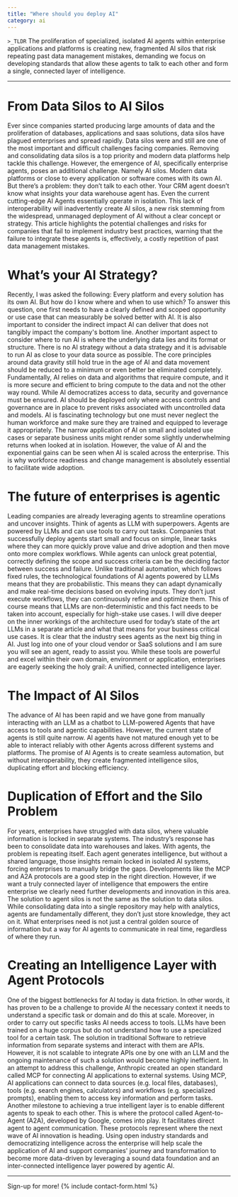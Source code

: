 ```yaml
---
title: "Where should you deploy AI"
category: ai
---
```



`>_TLDR`
The proliferation of specialized, isolated AI agents within enterprise applications and platforms is creating new, fragmented AI silos that risk repeating past data management mistakes, demanding we focus on developing standards that allow these agents to talk to each other and form a single, connected layer of intelligence.

---

# From Data Silos to AI Silos
Ever since companies started producing large amounts of data and the proliferation of databases, applications and saas solutions, data silos have plagued enterprises and spread rapidly. Data silos were and still are one of the most important and difficult challenges facing companies. Removing and consolidating data silos is a top priority and modern data platforms help tackle this challenge. However, the emergence of AI, specifically enterprise agents, poses an additional challenge. Namely AI silos. Modern data platforms or close to every application or software comes with its own AI. But there’s a problem: they don’t talk to each other.
Your CRM agent doesn’t know what insights your data warehouse agent has. Even the current cutting-edge AI Agents essentially operate in isolation. This lack of interoperability will inadvertently create AI silos, a new risk stemming from the widespread, unmanaged deployment of AI without a clear concept or strategy. This article highlights the potential challenges and risks for companies that fail to implement industry best practices, warning that the failure to integrate these agents is, effectively, a costly repetition of past data management mistakes.

# What’s your AI Strategy?
Recently, I was asked the following: Every platform and every solution has its own AI. But how do I know where and when to use which? To answer this question, one first needs to have a clearly defined and scoped opportunity or use case that can measurably be solved better with AI. It is also important to consider the indirect impact AI can deliver that does not tangibly impact the company's bottom line.
Another important aspect to consider where to run AI is where the underlying data lies and its format or structure. There is no AI strategy without a data strategy and it is advisable to run AI as close to your data source as possible. The core principles around data gravity still hold true in the age of AI and data movement should be reduced to a minimum or even better be eliminated completely. Fundamentally, AI relies on data and algorithms that require compute, and it is more secure and efficient to bring compute to the data and not the other way round.
While AI democratizes access to data, security and governance must be ensured. AI should be deployed only where access controls and governance are in place to prevent risks associated with uncontrolled data and models.
AI is fascinating technology but one must never neglect the human workforce and make sure they are trained and equipped to leverage it appropriately. The narrow application of AI on small and isolated use cases or separate business units might render some slightly underwhelming returns when looked at in isolation. However, the value of AI and the exponential gains can be seen when AI is scaled across the enterprise. This is why workforce readiness and change management is absolutely essential to facilitate wide adoption.

# The future of enterprises is agentic
Leading companies are already leveraging agents to streamline operations and uncover insights. Think of agents as LLM with superpowers. Agents are powered by LLMs and can use tools to carry out tasks. Companies that successfully deploy agents start small and focus on simple, linear tasks where they can more quickly prove value and drive adoption and then move onto more complex workflows. While agents can unlock great potential, correctly defining the scope and success criteria can be the deciding factor between success and failure. Unlike traditional automation, which follows fixed rules, the technological foundations of AI agents powered by LLMs means that they are probabilistic. This means they can adapt dynamically and make real-time decisions based on evolving inputs. They don’t just execute workflows, they can continuously refine and optimize them. This of course means that LLMs are non-deterministic and this fact needs to be taken into account, especially for high-stake use cases. I will dive deeper on the inner workings of the architecture used for today’s state of the art LLMs in a separate article and what that means for your business critical use cases.
It is clear that the industry sees agents as the next big thing in AI. Just log into one of your cloud vendor or SaaS solutions and I am sure you will see an agent, ready to assist you. While these tools are powerful and excel within their own domain, environment or application, enterprises are eagerly seeking the holy grail: A unified, connected intelligence layer.

# The Impact of AI Silos
The advance of AI has been rapid and we have gone from manually interacting with an LLM as a chatbot to LLM-powered Agents that have access to tools and agentic capabilities. However, the current state of agents is still quite narrow. AI agents have not matured enough yet to be able to interact reliably with other Agents across different systems and platforms. The promise of AI Agents is to create seamless automation, but without interoperability, they create fragmented intelligence silos, duplicating effort and blocking efficiency.

# Duplication of Effort and the Silo Problem
For years, enterprises have struggled with data silos, where valuable information is locked in separate systems. The industry’s response has been to consolidate data into warehouses and lakes.
With agents, the problem is repeating itself. Each agent generates intelligence, but without a shared language, those insights remain locked in isolated AI systems, forcing enterprises to manually bridge the gaps. Developments like the MCP and A2A protocols are a good step in the right direction. However, if we want a truly connected layer of intelligence that empowers the entire enterprise we clearly need further developments and innovation in this area.
The solution to agent silos is not the same as the solution to data silos. While consolidating data into a single repository may help with analytics, agents are fundamentally different, they don’t just store knowledge, they act on it. What enterprises need is not just a central golden source of information but a way for AI agents to communicate in real time, regardless of where they run.

# Creating an Intelligence Layer with Agent Protocols
One of the biggest bottlenecks for AI today is data friction. In other words, it has proven to be a challenge to provide AI the necessary context it needs to understand a specific task or domain and do this at scale. Moreover, in order to carry out specific tasks AI needs access to tools. LLMs have been trained on a huge corpus but do not understand how to use a specialized tool for a certain task. The solution in traditional Software to retrieve information from separate systems and interact with them are APIs. However, it is not scalable to integrate APIs one by one with an LLM and the ongoing maintenance of such a solution would become highly inefficient.
In an attempt to address this challenge, Anthropic created an open standard called MCP for connecting AI applications to external systems. Using MCP, AI applications can connect to data sources (e.g. local files, databases), tools (e.g. search engines, calculators) and workflows (e.g. specialized prompts), enabling them to access key information and perform tasks.
Another milestone to achieving a true intelligent layer is to enable different agents to speak to each other. This is where the protocol called Agent-to-Agent (A2A), developed by Google, comes into play. It facilitates direct agent to agent communication. These protocols represent where the next wave of AI innovation is heading. Using open industry standards and democratizing intelligence across the enterprise will help scale the application of AI and support companies' journey and transformation to become more data-driven by leveraging a sound data foundation and an inter-connected intelligence layer powered by agentic AI.


---
Sign-up for more!
{% include contact-form.html %}
